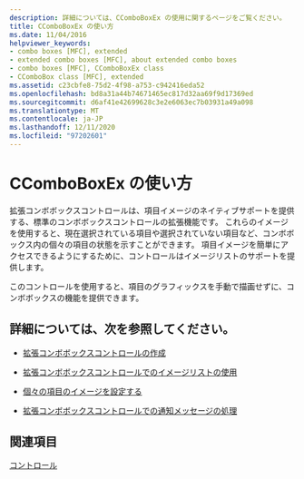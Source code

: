 ```yaml
---
description: 詳細については、CComboBoxEx の使用に関するページをご覧ください。
title: CComboBoxEx の使い方
ms.date: 11/04/2016
helpviewer_keywords:
- combo boxes [MFC], extended
- extended combo boxes [MFC], about extended combo boxes
- combo boxes [MFC], CComboBoxEx class
- CComboBox class [MFC], extended
ms.assetid: c23cbfe8-75d2-4f98-a753-c942416eda52
ms.openlocfilehash: bd8a31a44b74671465ec817d32aa69f9d17369ed
ms.sourcegitcommit: d6af41e42699628c3e2e6063ec7b03931a49a098
ms.translationtype: MT
ms.contentlocale: ja-JP
ms.lasthandoff: 12/11/2020
ms.locfileid: "97202601"
---
```

# <a name="using-ccomboboxex"></a>CComboBoxEx の使い方

拡張コンボボックスコントロールは、項目イメージのネイティブサポートを提供する、標準のコンボボックスコントロールの拡張機能です。 これらのイメージを使用すると、現在選択されている項目や選択されていない項目など、コンボボックス内の個々の項目の状態を示すことができます。 項目イメージを簡単にアクセスできるようにするために、コントロールはイメージリストのサポートを提供します。

このコントロールを使用すると、項目のグラフィックスを手動で描画せずに、コンボボックスの機能を提供できます。

## <a name="what-do-you-want-to-know-more-about"></a>詳細については、次を参照してください。

- [拡張コンボボックスコントロールの作成](../mfc/creating-an-extended-combo-box-control.md)

- [拡張コンボボックスコントロールでのイメージリストの使用](../mfc/using-image-lists-in-an-extended-combo-box-control.md)

- [個々の項目のイメージを設定する](../mfc/setting-the-images-for-an-individual-item.md)

- [拡張コンボボックスコントロールでの通知メッセージの処理](../mfc/processing-notification-messages-in-extended-combo-box-controls.md)

## <a name="see-also"></a>関連項目

[コントロール](../mfc/controls-mfc.md)
